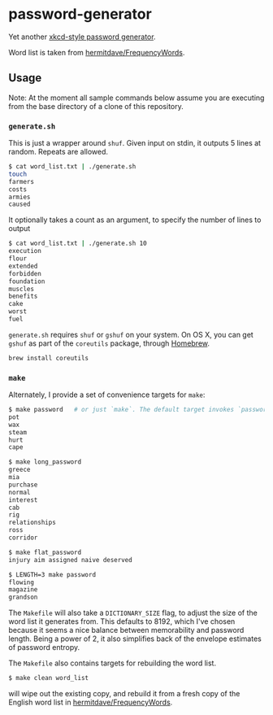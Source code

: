 # password-generator

Yet another [xkcd-style password generator](https://xkcd.com/936/).

Word list is taken from [hermitdave/FrequencyWords](https://github.com/hermitdave/FrequencyWords/).

## Usage

Note: At the moment all sample commands below assume you are executing from the base directory of a clone of this repository.

### `generate.sh`

This is just a wrapper around `shuf`. Given input on stdin, it outputs 5 lines at random. Repeats are allowed.

```bash
$ cat word_list.txt | ./generate.sh
touch
farmers
costs
armies
caused
```

It optionally takes a count as an argument, to specify the number of lines to output

```bash
$ cat word_list.txt | ./generate.sh 10
execution
flour
extended
forbidden
foundation
muscles
benefits
cake
worst
fuel
```

`generate.sh` requires `shuf` or `gshuf` on your system.  On OS X, you can get `gshuf` as part of the `coreutils` package, through [Homebrew](https://brew.sh/).

```bash
brew install coreutils
```

### `make`

Alternately, I provide a set of convenience targets for `make`:
```bash
$ make password   # or just `make`. The default target invokes `password`.
pot
wax
steam
hurt
cape
```

```bash
$ make long_password
greece
mia
purchase
normal
interest
cab
rig
relationships
ross
corridor
```

```bash
$ make flat_password
injury aim assigned naive deserved
```

```bash
$ LENGTH=3 make password
flowing
magazine
grandson
```

The `Makefile` will also take a `DICTIONARY_SIZE` flag, to adjust the size of the word list it generates from. This defaults to 8192, which I've chosen because it seems a nice balance between memorability and password length. Being a power of 2, it also simplifies back of the envelope estimates of password entropy.

The `Makefile` also contains targets for rebuilding the word list.
```bash
$ make clean word_list
```
will wipe out the existing copy, and rebuild it from a fresh copy of the English word list in [hermitdave/FrequencyWords](https://github.com/hermitdave/FrequencyWords/).
